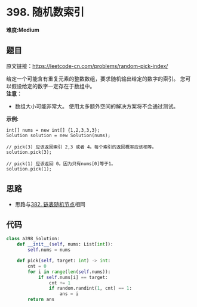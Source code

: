 # 398. 随机数索引
**难度:Medium**
## 题目
原文链接：https://leetcode-cn.com/problems/random-pick-index/

给定一个可能含有重复元素的整数数组，要求随机输出给定的数字的索引。 您可以假设给定的数字一定存在于数组中。  
**注意：**
* 数组大小可能非常大。 使用太多额外空间的解决方案将不会通过测试。

**示例:**
```
int[] nums = new int[] {1,2,3,3,3};
Solution solution = new Solution(nums);

// pick(3) 应该返回索引 2,3 或者 4。每个索引的返回概率应该相等。
solution.pick(3);

// pick(1) 应该返回 0。因为只有nums[0]等于1。
solution.pick(1);
```

## 思路
* 思路与[382. 链表随机节点](https://github.com/czzbb/leetcode-python/blob/master/code/0382-%E9%93%BE%E8%A1%A8%E9%9A%8F%E6%9C%BA%E8%8A%82%E7%82%B9.md)相同

## 代码
```python
class a398_Solution:
    def __init__(self, nums: List[int]):
        self.nums = nums

    def pick(self, target: int) -> int:
        cnt = 0
        for i in range(len(self.nums)):
            if self.nums[i] == target:
                cnt += 1
                if random.randint(1, cnt) == 1:
                    ans = i
        return ans
```
